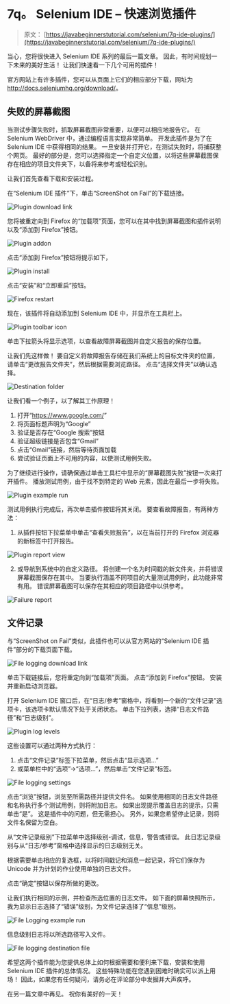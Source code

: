 # 7q。 Selenium IDE – 快速浏览插件

> 原文： [https://javabeginnerstutorial.com/selenium/7q-ide-plugins/](https://javabeginnerstutorial.com/selenium/7q-ide-plugins/)

当心，您将很快进入 Selenium IDE 系列的最后一篇文章。 因此，有时间规划一下未来的美好生活！ 让我们快速看一下几个可用的插件！

官方网站上有许多插件，您可以从页面上它们的相应部分下载，网址为 <http://docs.seleniumhq.org/download/>。

## 失败的屏幕截图

当测试步骤失败时，抓取屏幕截图非常重要，以便可以相应地报告它。 在 Selenium WebDriver 中，通过编程语言实现非常简单。 开发此插件是为了在 Selenium IDE 中获得相同的结果。 一旦安装并打开它，在测试失败时，将捕获整个网页。 最好的部分是，您可以选择指定一个自定义位置，以将这些屏幕截图保存在相应的项目文件夹下，以备将来参考或轻松识别。

让我们首先查看下载和安装过程。

在“Selenium IDE 插件”下，单击“ScreenShot on Fail”的下载链接。

![Plugin download link](img/8c6f6bdea03174f48934417433e07b2c.png)

您将被重定向到 Firefox 的“加载项”页面，您可以在其中找到屏幕截图和插件说明以及“添加到 Firefox”按钮。

![Plugin addon](img/26f1e62f213a9388cabb08558cbd426e.png)

点击“添加到 Firefox”按钮将提示如下，

![Plugin install](img/2c1d3d58e2ff2320c9c45d01adb03836.png)    

点击“安装”和“立即重启”按钮。

![Firefox restart](img/2ac9950a9c3c9a3819736a0afc5d113d.png)

现在，该插件将自动添加到 Selenium IDE 中，并显示在工具栏上。

![Plugin toolbar icon](img/a164ba212f7018a2dc01654810752bb0.png)

单击下拉箭头将显示选项，以查看故障屏幕截图并自定义报告的保存位置。

让我们先这样做！ 要自定义将故障报告存储在我们系统上的目标文件夹的位置，请单击“更改报告文件夹”，然后根据需要浏览路径。 点击“选择文件夹”以确认选择。

![Destination folder](img/bc4779b6d345650c147bfcf2dce3ab34.png)

让我们看一个例子，以了解其工作原理！

1.  打开“<https://www.google.com/>”
2.  将页面标题声明为“Google”
3.  验证是否存在“Google 搜索”按钮
4.  验证超级链接是否包含“Gmail”
5.  点击“Gmail”链接，然后等待页面加载
6.  尝试验证页面上不可用的内容，以使测试用例失败。

为了继续进行操作，请确保通过单击工具栏中显示的“屏幕截图失败”按钮一次来打开插件。 播放测试用例，由于找不到特定的 Web 元素，因此在最后一步将失败。

![Plugin example run](img/24092c033afa402c167736a3f4171209.png)

测试用例执行完成后，再次单击插件按钮将其关闭。 要查看故障报告，有两种方法：

1.  从插件按钮下拉菜单中单击“查看失败报告”，以在当前打开的 Firefox 浏览器的新标签中打开报告。

![Plugin report view](img/548508401679dbc0a3119965c5c56113.png)

2.  或导航到系统中的自定义路径。 将创建一个名为时间戳的新文件夹，并将错误屏幕截图保存在其中。 当要执行涵盖不同项目的大量测试用例时，此功能非常有用。 错误屏幕截图可以保存在其相应的项目路径中以供参考。

![Failure report](img/e5dd84fa2d383e52c8b3a4a447c8b6c6.png)

## 文件记录

与“ScreenShot on Fail”类似，此插件也可以从官方网站的“Selenium IDE 插件”部分的下载页面下载。

![File logging download link](img/4ccd0c7d72f061e3ea173ff4f41ae76a.png)

单击下载链接后，您将重定向到“加载项”页面。 点击“添加到 Firefox”按钮。 安装并重新启动浏览器。

打开 Selenium IDE 窗口后，在“日志/参考”窗格中，将看到一个新的“文件记录”选项卡，该选项卡默认情况下处于关闭状态。 单击下拉列表，选择“日志文件路径”和“日志级别”。

![Plugin log levels](img/08fa95f92d0bbf978318748c20e5fd5c.png)

这些设置可以通过两种方式执行：

1.  点击“文件记录”标签下拉菜单，然后点击“显示选项...”
2.  或菜单栏中的“选项”->“选项...”，然后单击“文件记录”标签。

![File logging settings](img/00e34eda4c4a95467296cbd946058cae.png)

点击“浏览”按钮，浏览至所需路径并提供文件名。 如果使用相同的日志文件路径和名称执行多个测试用例，则将附加日志。 如果出现提示覆盖日志的提示，只需单击“是”。 这是插件中的问题，但无需担心。 另外，如果您希望停止记录，则将文件名保留为空白。

从“文件记录级别”下拉菜单中选择级别-调试，信息，警告或错误。 此日志记录级别与从“日志/参考”窗格中选择显示的日志级别无关。

根据需要单击相应的复选框，以将时间戳记和消息一起记录，将它们保存为 Unicode 并为计划的作业使用单独的日志文件。

点击“确定”按钮以保存所做的更改。

让我们执行相同的示例，并检查所选位置的日志文件。 如下面的屏幕快照所示，我为显示日志选择了“错误”级别，为文件记录选择了“信息”级别。

![File Logging example run](img/b2da81864bf8d5095b4be884dc5e12d8.png)

信息级别日志将以所选路径写入文件。

![File logging destination file](img/65829cdb618d402f6b029d3421df816a.png)

希望这两个插件能为您提供总体上如何根据需要和便利来下载，安装和使用 Selenium IDE 插件的总体情况。 这些特殊功能在您遇到困难时确实可以派上用场！ 因此，如果您有任何疑问，请务必在评论部分中发掘并大声疾呼。

在另一篇文章中再见。 祝你有美好的一天！

